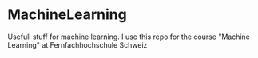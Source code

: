 # MachineLearning
Usefull stuff for machine learning. I use this repo for the course "Machine Learning" at Fernfachhochschule Schweiz

